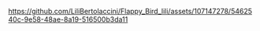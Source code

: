 

https://github.com/LiliBertolaccini/Flappy_Bird_lili/assets/107147278/5462540c-9e58-48ae-8a19-516500b3da11

